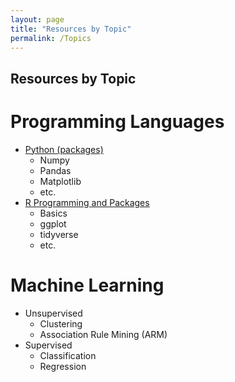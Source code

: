```yaml
---
layout: page
title: "Resources by Topic"
permalink: /Topics
---
```

 
Resources by Topic
---

# Programming Languages

- [Python (packages)](Topics/Languages/PythonPackages.md) 
    - Numpy
    - Pandas
    - Matplotlib
    - etc.
- [R Programming and Packages](Topics/Languages/RPackages.md)
    - Basics
    - ggplot
    - tidyverse
    - etc.
    
# Machine Learning
- Unsupervised
    - Clustering
    - Association Rule Mining (ARM)
- Supervised
    - Classification
    - Regression